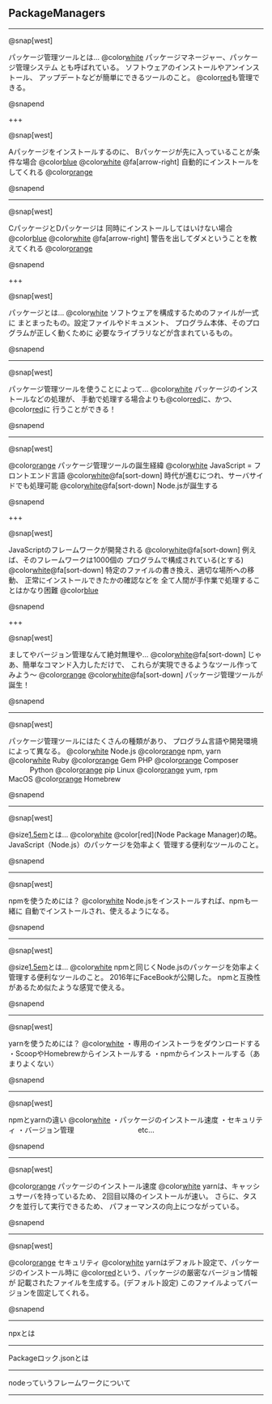 ## PackageManagers

---

@snap[west]

パッケージ管理ツールとは…
@color[white](a)
パッケージマネージャー、パッケージ管理システム
とも呼ばれている。
ソフトウェアのインストールやアンインストール、
アップデートなどが簡単にできるツールのこと。
@color[red](ソフトウェア同士の依存関係)も管理できる。

@snapend

+++

@snap[west]

Aパッケージをインストールするのに、
Bパッケージが先に入っていることが条件な場合 @color[blue](@fa[frown])
@color[white](a)
@fa[arrow-right] 自動的にインストールをしてくれる @color[orange](@fa[laugh-beam])

@snapend

---

@snap[west]

CパッケージとDパッケージは
同時にインストールしてはいけない場合 @color[blue](@fa[frown])
@color[white](a)
@fa[arrow-right] 警告を出してダメということを教えてくれる @color[orange](@fa[laugh-beam])

@snapend

+++

@snap[west]

パッケージとは…
@color[white](a)
ソフトウェアを構成するためのファイルが一式に
まとまったもの。設定ファイルやドキュメント、
プログラム本体、そのプログラムが正しく動くために
必要なライブラリなどが含まれているもの。

@snapend

---

@snap[west]

パッケージ管理ツールを使うことによって…
@color[white](a)
パッケージのインストールなどの処理が、
手動で処理する場合よりも@color[red](高速)に、かつ、@color[red](正確)に
行うことができる！

@snapend

---

@snap[west]

@color[orange](@fa[splotch]) パッケージ管理ツールの誕生経緯
@color[white](a)
JavaScript = フロントエンド言語
@color[white](aaa)@fa[sort-down]
時代が進むにつれ、サーバサイドでも処理可能
@color[white](aaa)@fa[sort-down]
Node.jsが誕生する

@snapend

+++

@snap[west]

JavaScriptのフレームワークが開発される
@color[white](aaa)@fa[sort-down]
例えば、そのフレームワークは1000個の
プログラムで構成されている(とする)
@color[white](aaa)@fa[sort-down]
特定のファイルの書き換え、適切な場所への移動、
正常にインストールできたかの確認などを
全て人間が手作業で処理することはかなり困難 @color[blue](@fa[frown])

@snapend

+++

@snap[west]

ましてやバージョン管理なんて絶対無理や…
@color[white](aaa)@fa[sort-down]
じゃあ、簡単なコマンド入力しただけで、
これらが実現できるようなツール作ってみよう〜 @color[orange](@fa[hand-holding-heart])
@color[white](aaa)@fa[sort-down]
パッケージ管理ツールが誕生！

@snapend

---

@snap[west]

パッケージ管理ツールにはたくさんの種類があり、
プログラム言語や開発環境によって異なる。
@color[white](a)
Node.js @color[orange](@fa[handshake]) npm, yarn　  @color[white](ll) Ruby @color[orange](@fa[handshake]) Gem
PHP @color[orange](@fa[handshake]) Composer 　　　Python @color[orange](@fa[handshake]) pip
Linux @color[orange](@fa[handshake]) yum, rpm　　　 MacOS @color[orange](@fa[handshake]) Homebrew

@snapend

---

@snap[west]

@size[1.5em](npm)とは…
@color[white](a)
@color[red](Node Package Manager)の略。
JavaScript（Node.js）のパッケージを効率よく
管理する便利なツールのこと。

@snapend

---

@snap[west]

npmを使うためには？
@color[white](a)
Node.jsをインストールすれば、npmも一緒に
自動でインストールされ、使えるようになる。

@snapend

---

@snap[west]

@size[1.5em](yarn)とは…
@color[white](a)
npmと同じくNode.jsのパッケージを効率よく
管理する便利なツールのこと。
2016年にFaceBookが公開した。
npmと互換性があるため似たような感覚で使える。

@snapend

---

@snap[west]

yarnを使うためには？
@color[white](a)
・専用のインストーラをダウンロードする
・ScoopやHomebrewからインストールする
・npmからインストールする（あまりよくない）

@snapend

---

@snap[west]

npmとyarnの違い
@color[white](a)
・パッケージのインストール速度
・セキュリティ
・バージョン管理　　　　　　　　　etc…

@snapend

---

@snap[west]

@color[orange](@fa[splotch]) パッケージのインストール速度
@color[white](a)
yarnは、キャッシュサーバを持っているため、
2回目以降のインストールが速い。
さらに、タスクを並行して実行できるため、
パフォーマンスの向上につながっている。

@snapend

---

@snap[west]

@color[orange](@fa[splotch]) セキュリティ
@color[white](a)
yarnはデフォルト設定で、パッケージのインストール時に
@color[red](yarn.lock)という、パッケージの厳密なバージョン情報が
記載されたファイルを生成する。(デフォルト設定)
このファイルよってバージョンを固定してくれる。

@snapend

---

npxとは

---

Packageロック.jsonとは

---

nodeっていうフレームワークについて

---
